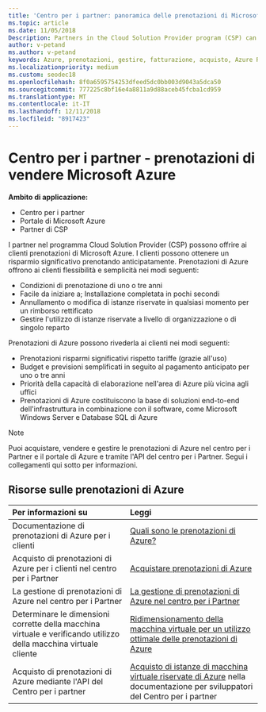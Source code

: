 ```yaml
---
title: 'Centro per i partner: panoramica delle prenotazioni di Microsoft Azure | Centro per i partner'
ms.topic: article
ms.date: 11/05/2018
Description: Partners in the Cloud Solution Provider program (CSP) can offer their customers Microsoft Azure reservations.
author: v-petand
ms.author: v-petand
keywords: Azure, prenotazioni, gestire, fatturazione, acquisto, Azure RI, istanze riservate di Azure
ms.localizationpriority: medium
ms.custom: seodec18
ms.openlocfilehash: 8f0a6595754253dfeed5dc0bb003d9043a5dca50
ms.sourcegitcommit: 777225c8bf16e4a8811a9d88aceb45fcba1cd959
ms.translationtype: MT
ms.contentlocale: it-IT
ms.lasthandoff: 12/11/2018
ms.locfileid: "8917423"
---
```

# <a name="partner-center---sell-microsoft-azure-reservations"></a>Centro per i partner - prenotazioni di vendere Microsoft Azure

<!--Maggie, 12/7/18 - Added "Partner Center" to metadata title and H1 title as per Catherine Watson in bug #19868631-->

**Ambito di applicazione:**

- Centro per i partner
- Portale di Microsoft Azure
- Partner di CSP

I partner nel programma Cloud Solution Provider (CSP) possono offrire ai clienti prenotazioni di Microsoft Azure. I clienti possono ottenere un risparmio significativo prenotando anticipatamente. Prenotazioni di Azure offrono ai clienti flessibilità e semplicità nei modi seguenti:

- Condizioni di prenotazione di uno o tre anni
- Facile da iniziare a; Installazione completata in pochi secondi
- Annullamento o modifica di istanze riservate in qualsiasi momento per un rimborso rettificato
- Gestire l'utilizzo di istanze riservate a livello di organizzazione o di singolo reparto 

Prenotazioni di Azure possono rivederla ai clienti nei modi seguenti:

- Prenotazioni risparmi significativi rispetto tariffe (grazie all'uso)
- Budget e previsioni semplificati in seguito al pagamento anticipato per uno o tre anni
- Priorità della capacità di elaborazione nell'area di Azure più vicina agli uffici
- Prenotazioni di Azure costituiscono la base di soluzioni end-to-end dell'infrastruttura in combinazione con il software, come Microsoft Windows Server e Database SQL di Azure

>[!NOTE]
> Puoi acquistare, vendere e gestire le prenotazioni di Azure nel centro per i Partner e il portale di Azure e tramite l'API del centro per i Partner. Segui i collegamenti qui sotto per informazioni.

## <a name="azure-reservations-resources"></a>Risorse sulle prenotazioni di Azure

|**Per informazioni su**   |**Leggi**    |
|:-----------------------------|:-----------------|
| Documentazione di prenotazioni di Azure per i clienti | [Quali sono le prenotazioni di Azure?](https://docs.microsoft.com/azure/billing/billing-save-compute-costs-reservations)
|Acquisto di prenotazioni di Azure per i clienti nel centro per i Partner   |[Acquistare prenotazioni di Azure](azure-reservations-buying.md)
|La gestione di prenotazioni di Azure nel centro per i Partner | [La gestione di prenotazioni di Azure nel centro per i Partner](azure-reservations-manage.md)
|Determinare le dimensioni corrette della macchina virtuale e verificando utilizzo della macchina virtuale cliente   |[Ridimensionamento della macchina virtuale per un utilizzo ottimale delle prenotazioni di Azure](azure-usage.md)   |
|Acquisto di prenotazioni di Azure mediante l'API del Centro per i partner | [Acquisto di istanze di macchina virtuale riservate di Azure](https://docs.microsoft.com/partner-center/develop/purchase-azure-reservations) nella documentazione per sviluppatori del Centro per i partner
